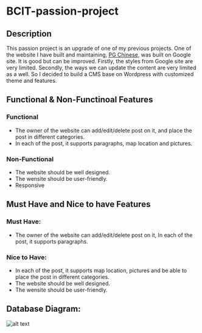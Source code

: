# BCIT-passion-project
## Description
This passion project is an upgrade of one of my previous projects. One of the website I have built and maintaining, [PG Chinese](https://www.pgchinese.net), was built on Google site. It is good but can be improved. Firstly, the styles from Google site are very limited. Secondly, the ways we can update the content are very limited as a well. So I decided to build a CMS base on Wordpress with customized theme and features. 
## Functional & Non-Functinoal Features
### Functional
* The owner of the website can add/edit/delete post on it, and place the post in different categories.
* In each of the post, it supports paragraphs, map location and pictures.
### Non-Functional
* The website should be well designed.
* The wensite should be user-friendly.
* Responsive
## Must Have and Nice to have Features
### Must Have:
*  The owner of the website can add/edit/delete post on it,  In each of the post, it supports paragraphs.
### Nice to Have:
* In each of the post, it supports map location, pictures and be able to place the post in different categories.
* The website should be well designed.
* The wensite should be user-friendly.
## Database Diagram:
![alt text](https://github.com/xdc811/BCIT-passion-project/raw/master/database%20diagram.jpg)
